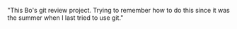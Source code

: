 "This Bo's git review project. Trying to remember how to do this since it was the summer when I last tried to use git."